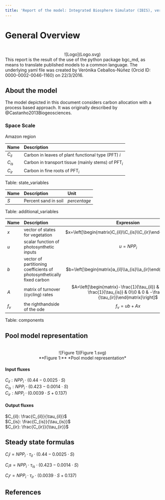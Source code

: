 ```yaml
---
title: 'Report of the model: Integrated Biosphere Simulator (IBIS), version: 2.6'
---
```

  
  
# General Overview  
  

<br>
<center>
![Logo](Logo.svg)
</center>
This report is the result of the use of the python package bgc_md, as means to translate published models to a common language.  The underlying yaml file was created by Verónika Ceballos-Núñez (Orcid ID: 0000-0002-0046-1160) on 22/3/2016.  
  
  
  
## About the model  
  
The model depicted in this document considers carbon allocation with a process based approach. It was originally described by @Castanho2013Biogeosciences.  
  
  
  
### Space Scale  
  
Amazon region
  
  
Name|Description  
:-----|:-----  
$C_{il}$|Carbon in leaves of plant functional type (PFT) $i$  
$C_{is}$|Carbon in transport tissue (mainly stems) of PFT$_{i}$  
$C_{ir}$|Carbon in fine roots of PFT$_{i}$  
  Table: state_variables  
  
  
Name|Description|Unit  
:-----|:-----|:-----  
$S$|Percent sand in soil|$percentage$  
  Table: additional_variables  
  
  
Name|Description|Expression  
:-----|:-----|:-----:  
$x$|vector of states for vegetation|$x=\left[\begin{matrix}C_{il}\\C_{is}\\C_{ir}\end{matrix}\right]$  
$u$|scalar function of photosynthetic inputs|$u=NPP_{i}$  
$b$|vector of partitioning coefficients of photosynthetically fixed carbon|$b=\left[\begin{matrix}a_{il}\\a_{is}\\a_{ir}\end{matrix}\right]$  
$A$|matrix of turnover (cycling) rates|$A=\left[\begin{matrix}-\frac{1}{\tau_{il}} & 0 & 0\\0 & -\frac{1}{\tau_{is}} & 0\\0 & 0 & -\frac{1}{\tau_{ir}}\end{matrix}\right]$  
$f_{v}$|the righthandside of the ode|$f_{v}=u b + A x$  
  Table: components  
  
  
## Pool model representation  
  

<br>
<center>
![Figure 1](Figure 1.svg)<br>**Figure 1:** *Pool model representation*<br>
</center>
  
  
#### Input fluxes  
  
$C_{il}: NPP_{i}\cdot\left(0.44 - 0.0025\cdot S\right)$  
$C_{is}: NPP_{i}\cdot\left(0.423 - 0.0014\cdot S\right)$  
$C_{ir}: NPP_{i}\cdot\left(0.0039\cdot S + 0.137\right)$  

  
  
#### Output fluxes  
  
$C_{il}: \frac{C_{il}}{\tau_{il}}$  
$C_{is}: \frac{C_{is}}{\tau_{is}}$  
$C_{ir}: \frac{C_{ir}}{\tau_{ir}}$  
  
  
## Steady state formulas  
  
$C_il = NPP_{i}\cdot\tau_{il}\cdot\left(0.44 - 0.0025\cdot S\right)$  
  
  
  
$C_is = NPP_{i}\cdot\tau_{is}\cdot\left(0.423 - 0.0014\cdot S\right)$  
  
  
  
$C_ir = NPP_{i}\cdot\tau_{ir}\cdot\left(0.0039\cdot S + 0.137\right)$  
  
  
  
  
  
## References  
  
